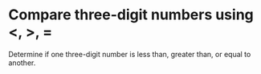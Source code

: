 # Compare three-digit numbers using <, >, =

Determine if one three-digit number is less than, greater than, or equal to another.
